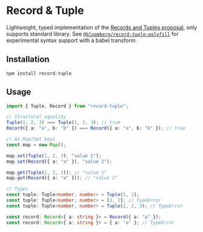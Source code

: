 # Record & Tuple

Lightweight, typed implementation of the [Records and Tuples proposal](https://github.com/tc39/proposal-record-tuple), only supports standard library. See [`@bloomberg/record-tuple-polyfill`](https://www.npmjs.com/package/@bloomberg/record-tuple-polyfill) for experimental syntax support with a babel transform.

## Installation

```
npm install record-tuple
```

## Usage

```ts
import { Tuple, Record } from "record-tuple";

// Structural equality
Tuple(1, 2, 3) === Tuple(1, 2, 3); // true
Record({ a: "a", b: "b" }) === Record({ a: "a", b: "b" }); // true

// As Map/Set keys
const map = new Map();

map.set(Tuple(1, 2, 3), "value 1");
map.set(Record({ a: "a" }), "value 2");

map.get(Tuple(1, 2, 3)); // "value 1"
map.get(Record({ a: "a" })); // "value 2"

// Types
const tuple: Tuple<number, number> = Tuple(1, 2);
const tuple: Tuple<number, number> = [1, 2]; // TypeError
const tuple: Tuple<number, number> = Tuple(1, 2, 3); // TypeError

const record: Record<{ a: string }> = Record({ a: "a" });
const record: Record<{ a: string }> = { a: "a" }; // TypeError
```
